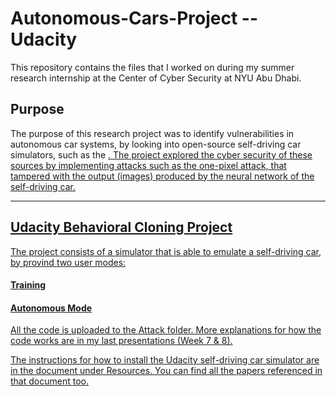 # Autonomous-Cars-Project -- Udacity

This repository contains the files that I worked on during my summer research internship at the Center of Cyber Security at NYU Abu Dhabi. 

<h2>Purpose</h2>
The purpose of this research project was to identify vulnerabilities in autonomous car systems, by looking into open-source self-driving car simulators, such as the <a href = "https://github.com/udacity/CarND-Behavioral-Cloning-P3" Udacity Behavioral Cloning project </a>. The project explored the cyber security of these sources by implementing attacks such as the one-pixel attack, that tampered with the output (images) produced by the neural network of the self-driving car.
  
<hr>
<h2>Udacity Behavioral Cloning Project</h2>
The project consists of a simulator that is able to emulate a self-driving car, by provind two user modes:
<h4>Training</h4>
<h4>Autonomous Mode</h4>
All the code is uploaded to the Attack folder. More explanations for how the code works are in my last presentations (Week 7 & 8). 

The instructions for how to install the Udacity self-driving car simulator are in the document under Resources. You can find all the papers referenced in that document too. 
